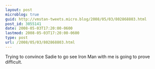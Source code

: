 ```yaml
---
layout: post
microblog: true
guid: http://vmstan-tweets.micro.blog/2008/05/03/802868803.html
post_id: 3055141
date: 2008-05-03T17:20:00-0600
lastmod: 2008-05-03T17:20:00-0600
type: post
url: /2008/05/03/802868803.html
---
```

Trying to convince Sadie to go see Iron Man with me is going to prove difficult.
